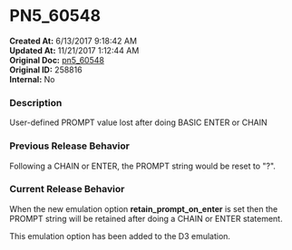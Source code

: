 # PN5_60548

**Created At:** 6/13/2017 9:18:42 AM  
**Updated At:** 11/21/2017 1:12:44 AM  
**Original Doc:** [pn5_60548](https://docs.jbase.com/36526-5-6-2-release-notes/pn5_60548)  
**Original ID:** 258816  
**Internal:** No  


### Description

User-defined PROMPT value lost after doing BASIC ENTER or CHAIN



### Previous Release Behavior

Following a CHAIN or ENTER, the PROMPT string would be reset to "?".



### Current Release Behavior

When the new emulation option **retain\_prompt\_on\_enter** is set then the PROMPT string will be retained after doing a CHAIN or ENTER statement.

This emulation option has been added to the D3 emulation.
